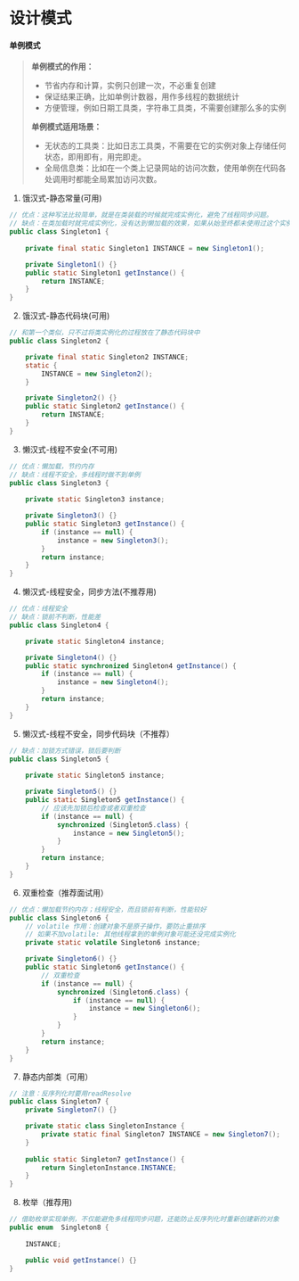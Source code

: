 # 设计模式

#### 单例模式

> **单例模式的作用：**
>
> - 节省内存和计算，实例只创建一次，不必重复创建
> - 保证结果正确，比如单例计数器，用作多线程的数据统计
> - 方便管理，例如日期工具类，字符串工具类，不需要创建那么多的实例
>
> **单例模式适用场景：**
>
> - 无状态的工具类：比如日志工具类，不需要在它的实例对象上存储任何状态，即用即有，用完即走。
> - 全局信息类：比如在一个类上记录网站的访问次数，使用单例在代码各处调用时都能全局累加访问次数。

1. 饿汉式-静态常量(可用)

```java
// 优点：这种写法比较简单，就是在类装载的时候就完成实例化，避免了线程同步问题。
// 缺点：在类加载时就完成实例化，没有达到懒加载的效果，如果从始至终都未使用过这个实例，会造成内存浪费。
public class Singleton1 {
    
    private final static Singleton1 INSTANCE = new Singleton1();

    private Singleton1() {}
    public static Singleton1 getInstance() {
        return INSTANCE;
    }
}
```

2. 饿汉式-静态代码块(可用)

```java
// 和第一个类似，只不过将类实例化的过程放在了静态代码块中
public class Singleton2 {

    private final static Singleton2 INSTANCE;
    static {
        INSTANCE = new Singleton2();
    }

    private Singleton2() {}
    public static Singleton2 getInstance() {
        return INSTANCE;
    }
}
```

3. 懒汉式-线程不安全(不可用)

```java
// 优点：懒加载，节约内存
// 缺点：线程不安全，多线程时做不到单例
public class Singleton3 {
    
    private static Singleton3 instance;

    private Singleton3() {}
    public static Singleton3 getInstance() {
        if (instance == null) {
            instance = new Singleton3();
        }
        return instance;
    }
}
```

4. 懒汉式-线程安全，同步方法(不推荐用)

```java
// 优点：线程安全
// 缺点：锁前不判断，性能差
public class Singleton4 {

    private static Singleton4 instance;

    private Singleton4() {}
    public static synchronized Singleton4 getInstance() {
        if (instance == null) {
            instance = new Singleton4();
        }
        return instance;
    }
}
```

5. 懒汉式-线程不安全，同步代码块（不推荐）

```java
// 缺点：加锁方式错误，锁后要判断
public class Singleton5 {
    
    private static Singleton5 instance;

    private Singleton5() {}
    public static Singleton5 getInstance() {
        // 应该先加锁后检查或者双重检查
        if (instance == null) {
            synchronized (Singleton5.class) {
                instance = new Singleton5();
            }
        }
        return instance;
    }
}
```

6. 双重检查（推荐面试用）

```java
// 优点：懒加载节约内存；线程安全，而且锁前有判断，性能较好
public class Singleton6 {
    // volatile 作用：创建对象不是原子操作，要防止重排序
    // 如果不加volatile: 其他线程拿到的单例对象可能还没完成实例化
    private static volatile Singleton6 instance;

    private Singleton6() {}
    public static Singleton6 getInstance() {
        // 双重检查
        if (instance == null) {
            synchronized (Singleton6.class) {
                if (instance == null) {
                    instance = new Singleton6();
                }
            }
        }
        return instance;
    }
}
```

7. 静态内部类（可用）

```java
// 注意：反序列化时要用readResolve
public class Singleton7 {
    private Singleton7() {}

    private static class SingletonInstance {
        private static final Singleton7 INSTANCE = new Singleton7();
    }
    
    public static Singleton7 getInstance() {
        return SingletonInstance.INSTANCE;
    }
}
```

8. 枚举（推荐用)

```java
// 借助枚举实现单例，不仅能避免多线程同步问题，还能防止反序列化时重新创建新的对象
public enum  Singleton8 {
    
    INSTANCE;

    public void getInstance() {}
}
```